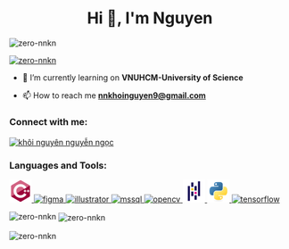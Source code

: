 <h1 align="center">Hi 👋, I'm Nguyen</h1>

<p align="left"> <img src="https://komarev.com/ghpvc/?username=zero-nnkn&label=Profile%20views&color=0e75b6&style=flat" alt="zero-nnkn" /> </p>

<p align="left"> <a href="https://github.com/ryo-ma/github-profile-trophy"><img src="https://github-profile-trophy.vercel.app/?username=zero-nnkn" alt="zero-nnkn" /></a> </p>

- 🔭 I’m currently learning on **VNUHCM-University of Science**

- 📫 How to reach me **nnkhoinguyen9@gmail.com**

<h3 align="left">Connect with me:</h3>
<p align="left">
<a href="https://linkedin.com/in/khôi nguyên nguyễn ngọc" target="blank"><img align="center" src="https://raw.githubusercontent.com/rahuldkjain/github-profile-readme-generator/master/src/images/icons/Social/linked-in-alt.svg" alt="khôi nguyên nguyễn ngọc" height="30" width="40" /></a>
</p>

<h3 align="left">Languages and Tools:</h3>
</a> <a href="https://www.w3schools.com/cpp/" target="_blank" rel="noreferrer"> <img src="https://raw.githubusercontent.com/devicons/devicon/master/icons/cplusplus/cplusplus-original.svg" alt="cplusplus" width="40" height="40"/> </a> <a href="https://www.figma.com/" target="_blank" rel="noreferrer"> <img src="https://www.vectorlogo.zone/logos/figma/figma-icon.svg" alt="figma" width="40" height="40"/> </a> <a href="https://www.adobe.com/in/products/illustrator.html" target="_blank" rel="noreferrer"> <img src="https://www.vectorlogo.zone/logos/adobe_illustrator/adobe_illustrator-icon.svg" alt="illustrator" width="40" height="40"/> </a> <a href="https://www.microsoft.com/en-us/sql-server" target="_blank" rel="noreferrer"> <img src="https://www.svgrepo.com/show/303229/microsoft-sql-server-logo.svg" alt="mssql" width="40" height="40"/> </a> <a href="https://opencv.org/" target="_blank" rel="noreferrer"> <img src="https://www.vectorlogo.zone/logos/opencv/opencv-icon.svg" alt="opencv" width="40" height="40"/> </a> <a href="https://pandas.pydata.org/" target="_blank" rel="noreferrer"> <img src="https://raw.githubusercontent.com/devicons/devicon/2ae2a900d2f041da66e950e4d48052658d850630/icons/pandas/pandas-original.svg" alt="pandas" width="40" height="40"/> </a> <a href="https://www.python.org" target="_blank" rel="noreferrer"> <img src="https://raw.githubusercontent.com/devicons/devicon/master/icons/python/python-original.svg" alt="python" width="40" height="40"/> </a> <a href="https://www.tensorflow.org" target="_blank" rel="noreferrer"> <img src="https://www.vectorlogo.zone/logos/tensorflow/tensorflow-icon.svg" alt="tensorflow" width="40" height="40"/> </a> </p>

<!--START_SECTION:waka-->
<!--END_SECTION:waka-->

<p><img align="left" src="https://github-readme-stats.vercel.app/api/top-langs?username=zero-nnkn&show_icons=true&locale=en&layout=compact" alt="zero-nnkn" /></p>

<p>&nbsp;<img align="center" src="https://github-readme-stats.vercel.app/api?username=zero-nnkn&show_icons=true&locale=en" alt="zero-nnkn" /></p>

<p><img align="center" src="https://github-readme-streak-stats.herokuapp.com/?user=zero-nnkn&" alt="zero-nnkn" /></p>
